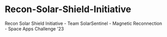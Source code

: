 # Recon-Solar-Shield-Initiative
Recon Solar Shield Initiative - Team SolarSentinel - Magnetic Reconnection - Space Apps Challenge '23
